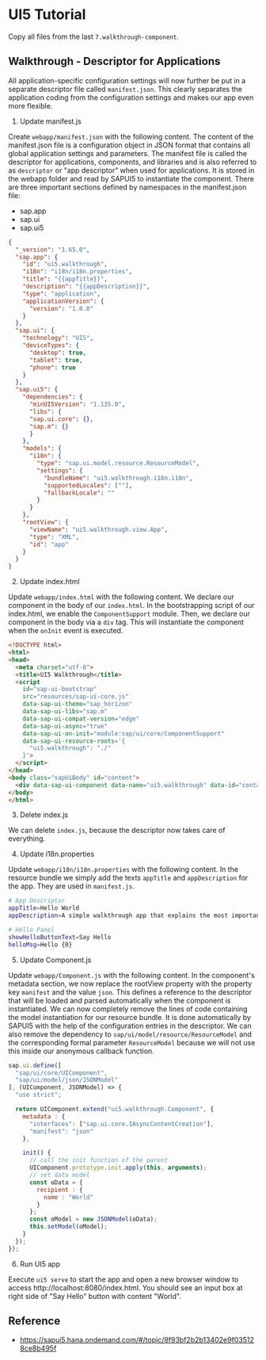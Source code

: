 # UI5 Tutorial

Copy all files from the last `7.walkthrough-component`.

## Walkthrough - Descriptor for Applications

All application-specific configuration settings will now further be put in a separate descriptor file called `manifest.json`. This clearly separates the application coding from the configuration settings and makes our app even more flexible.

1. Update manifest.js

Create `webapp/manifest.json` with the following content. The content of the manifest.json file is a configuration object in JSON format that contains all global application settings and parameters. The manifest file is called the descriptor for applications, components, and libraries and is also referred to as `descriptor` or "app descriptor" when used for applications. It is stored in the webapp folder and read by SAPUI5 to instantiate the component. There are three important sections defined by namespaces in the manifest.json file:

- sap.app
- sap.ui
- sap.ui5

```json
{
  "_version": "1.65.0",
  "sap.app": {
    "id": "ui5.walkthrough",
    "i18n": "i18n/i18n.properties",
    "title": "{{appTitle}}",
    "description": "{{appDescription}}",
    "type": "application",
    "applicationVersion": {
      "version": "1.0.0"
    }
  },
  "sap.ui": {
    "technology": "UI5",
    "deviceTypes": {
      "desktop": true,
      "tablet": true,
      "phone": true
    }
  },
  "sap.ui5": {
    "dependencies": {
      "minUI5Version": "1.135.0",
      "libs": {
      "sap.ui.core": {},
      "sap.m": {}
      }
    },
    "models": {
      "i18n": {
        "type": "sap.ui.model.resource.ResourceModel",
        "settings": {
          "bundleName": "ui5.walkthrough.i18n.i18n",
          "supportedLocales": [""],
          "fallbackLocale": ""
        }
      }
    },
    "rootView": {
      "viewName": "ui5.walkthrough.view.App",
      "type": "XML",
      "id": "app"
    }
  }
}
```

2. Update index.html

Update `webapp/index.html` with the following content. We declare our component in the body of our `index.html`. In the bootstrapping script of our index.html, we enable the `ComponentSupport` module. Then, we declare our component in the body via a `div` tag. This will instantiate the component when the `onInit` event is executed. 

```html
<!DOCTYPE html>
<html>
<head>
  <meta charset="utf-8">
  <title>UI5 Walkthrough</title>
  <script
    id="sap-ui-bootstrap"
    src="resources/sap-ui-core.js"
    data-sap-ui-theme="sap_horizon"
    data-sap-ui-libs="sap.m"
    data-sap-ui-compat-version="edge"
    data-sap-ui-async="true"
    data-sap-ui-on-init="module:sap/ui/core/ComponentSupport"
    data-sap-ui-resource-roots='{
      "ui5.walkthrough": "./"
    }'>
  </script>
</head>
<body class="sapUiBody" id="content">
  <div data-sap-ui-component data-name="ui5.walkthrough" data-id="container" data-settings='{"id" : "walkthrough"}'></div>
</body>
</html>
```

3. Delete index.js

We can delete `index.js`, because the descriptor now takes care of everything.

4. Update i18n.properties

Update `webapp/i18n/i18n.properties` with the following content. In the resource bundle we simply add the texts `appTitle` and `appDescription` for the app. They are used in `manifest.js`.

```sh
# App Descriptor
appTitle=Hello World
appDescription=A simple walkthrough app that explains the most important concepts of SAPUI5

# Hello Panel
showHelloButtonText=Say Hello
helloMsg=Hello {0}
```

5. Update Component.js

Update `webapp/Component.js` with the following content. In the component's metadata section, we now replace the rootView property with the property key `manifest` and the value `json`. This defines a reference to the descriptor that will be loaded and parsed automatically when the component is instantiated. We can now completely remove the lines of code containing the model instantiation for our resource bundle. It is done automatically by SAPUI5 with the help of the configuration entries in the descriptor. We can also remove the dependency to `sap/ui/model/resource/ResourceModel` and the corresponding formal parameter `ResourceModel` because we will not use this inside our anonymous callback function.

```js
sap.ui.define([
  "sap/ui/core/UIComponent",
  "sap/ui/model/json/JSONModel"
], (UIComponent, JSONModel) => {
  "use strict";

  return UIComponent.extend("ui5.walkthrough.Component", {
    metadata : {
      "interfaces": ["sap.ui.core.IAsyncContentCreation"],
      "manifest": "json"
    },

    init() {
      // call the init function of the parent
      UIComponent.prototype.init.apply(this, arguments);
      // set data model
      const oData = {
        recipient : {
          name : "World"
        }
      };
      const oModel = new JSONModel(oData);
      this.setModel(oModel);
    }
  });
});
```

6. Run UI5 app

Execute `ui5 serve` to start the app and open a new browser window to access http://localhost:8080/index.html. You should see an input box at right side of "Say Hello" button with content "World".

## Reference

- https://sapui5.hana.ondemand.com/#/topic/8f93bf2b2b13402e9f035128ce8b495f
